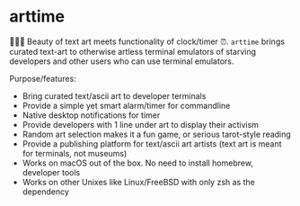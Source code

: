 # arttime
🧜🏼‍♀️ Beauty of text art meets functionality of clock/timer ⏰. ``arttime`` brings curated text-art to otherwise artless terminal emulators of starving developers and other users who can use terminal emulators. 

Purpose/features:
- Bring curated text/ascii art to developer terminals
- Provide a simple yet smart alarm/timer for commandline 
- Native desktop notifications for timer
- Provide developers with 1 line under art to display their activism
- Random art selection makes it a fun game, or serious tarot-style reading
- Provide a publishing platform for text/ascii art artists (text art is meant for terminals, not museums)
- Works on macOS out of the box. No need to install homebrew, developer tools
- Works on other Unixes like Linux/FreeBSD with only zsh as the dependency
